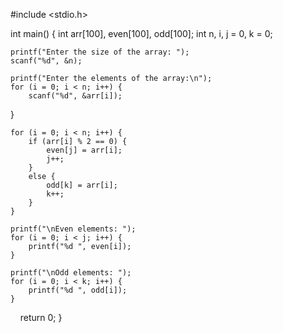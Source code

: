   #include <stdio.h>

int main() {
    int arr[100], even[100], odd[100];
    int n, i, j = 0, k = 0;
    
    printf("Enter the size of the array: ");
    scanf("%d", &n);
    
    printf("Enter the elements of the array:\n");
    for (i = 0; i < n; i++) {
        scanf("%d", &arr[i]);
 }
    
    for (i = 0; i < n; i++) {
        if (arr[i] % 2 == 0) {
            even[j] = arr[i];
            j++;
        }
        else {
            odd[k] = arr[i];
            k++;
        }
    }
    
    printf("\nEven elements: ");
    for (i = 0; i < j; i++) {
        printf("%d ", even[i]);
    }
    
    printf("\nOdd elements: ");
    for (i = 0; i < k; i++) {
        printf("%d ", odd[i]);
    }
    
    return 0;
}
